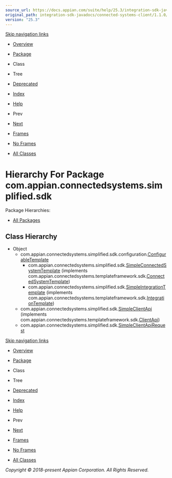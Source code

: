 ```yaml
---
source_url: https://docs.appian.com/suite/help/25.3/integration-sdk-javadocs/connected-systems-client/1.1.0/com/appian/connectedsystems/simplified/sdk/package-tree.html
original_path: integration-sdk-javadocs/connected-systems-client/1.1.0/com/appian/connectedsystems/simplified/sdk/package-tree.html
version: "25.3"
---
```


[Skip navigation links](#skip.navbar.top "Skip navigation links")

-   [Overview](../../../../../overview-summary.html)
-   [Package](package-summary.html)
-   Class
-   Tree
-   [Deprecated](../../../../../deprecated-list.html)
-   [Index](../../../../../index-all.html)
-   [Help](../../../../../help-doc.html)

-   Prev
-   [Next](../../../../../com/appian/connectedsystems/simplified/sdk/configuration/package-tree.html)

-   [Frames](../../../../../index.html?com/appian/connectedsystems/simplified/sdk/package-tree.html)
-   [No Frames](package-tree.html)

-   [All Classes](../../../../../allclasses-noframe.html)

# Hierarchy For Package com.appian.connectedsystems.simplified.sdk

Package Hierarchies:

-   [All Packages](../../../../../overview-tree.html)

## Class Hierarchy

-   Object
    -   com.appian.connectedsystems.simplified.sdk.configuration.[ConfigurableTemplate](../../../../../com/appian/connectedsystems/simplified/sdk/configuration/ConfigurableTemplate.html "class in com.appian.connectedsystems.simplified.sdk.configuration")
        -   com.appian.connectedsystems.simplified.sdk.[SimpleConnectedSystemTemplate](../../../../../com/appian/connectedsystems/simplified/sdk/SimpleConnectedSystemTemplate.html "class in com.appian.connectedsystems.simplified.sdk") (implements com.appian.connectedsystems.templateframework.sdk.[ConnectedSystemTemplate](../../../../../../../connected-systems-core/1.2.0/com/appian/connectedsystems/templateframework/sdk/ConnectedSystemTemplate.html?is-external=true "class or interface in com.appian.connectedsystems.templateframework.sdk"))
        -   com.appian.connectedsystems.simplified.sdk.[SimpleIntegrationTemplate](../../../../../com/appian/connectedsystems/simplified/sdk/SimpleIntegrationTemplate.html "class in com.appian.connectedsystems.simplified.sdk") (implements com.appian.connectedsystems.templateframework.sdk.[IntegrationTemplate](../../../../../../../connected-systems-core/1.2.0/com/appian/connectedsystems/templateframework/sdk/IntegrationTemplate.html?is-external=true "class or interface in com.appian.connectedsystems.templateframework.sdk"))
    -   com.appian.connectedsystems.simplified.sdk.[SimpleClientApi](../../../../../com/appian/connectedsystems/simplified/sdk/SimpleClientApi.html "class in com.appian.connectedsystems.simplified.sdk") (implements com.appian.connectedsystems.templateframework.sdk.[ClientApi](../../../../../../../connected-systems-core/1.2.0/com/appian/connectedsystems/templateframework/sdk/ClientApi.html?is-external=true "class or interface in com.appian.connectedsystems.templateframework.sdk"))
    -   com.appian.connectedsystems.simplified.sdk.[SimpleClientApiRequest](../../../../../com/appian/connectedsystems/simplified/sdk/SimpleClientApiRequest.html "class in com.appian.connectedsystems.simplified.sdk")

[Skip navigation links](#skip.navbar.bottom "Skip navigation links")

-   [Overview](../../../../../overview-summary.html)
-   [Package](package-summary.html)
-   Class
-   Tree
-   [Deprecated](../../../../../deprecated-list.html)
-   [Index](../../../../../index-all.html)
-   [Help](../../../../../help-doc.html)

-   Prev
-   [Next](../../../../../com/appian/connectedsystems/simplified/sdk/configuration/package-tree.html)

-   [Frames](../../../../../index.html?com/appian/connectedsystems/simplified/sdk/package-tree.html)
-   [No Frames](package-tree.html)

-   [All Classes](../../../../../allclasses-noframe.html)

_Copyright © 2018-present Appian Corporation. All Rights Reserved._